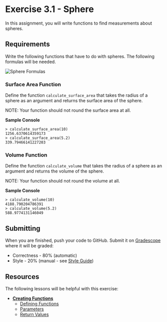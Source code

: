 # Exercise 3.1 - Sphere

In this assignment, you will write functions to find measurements about spheres.

## Requirements

Write the following functions that have to do with spheres.  The following formulas will be needed.

![Sphere Formulas](https://mrdevet.github.io/ICS3C/assets/images/sphere.png)

### Surface Area Function

Define the function `calculate_surface_area` that takes the radius of a sphere as an argument and returns the surface area of the sphere.

NOTE: Your function should not round the surface area at all.

**Sample Console**

```
> calculate_surface_area(10)
1256.6370614359173
> calculate_surface_area(5.2)
339.79466141227203
```

### Volume Function

Define the function `calculate_volume` that takes the radius of a sphere as an argument and returns the volume of the sphere.

NOTE: Your function should not round the volume at all.

**Sample Console**

```
> calculate_volume(10)
4188.790204786391
> calculate_volume(5.2)
588.9774131146049
```

## Submitting

When you are finished, push your code to GitHub.  Submit it on [Gradescope](gradescope.com) where it will be graded:
* Correctness - 80% (automatic)
* Style - 20% (manual - see [Style Guide](https://mrdevet.github.io/ICS3C/assignments/Style-Guide/))

## Resources

The following lessons will be helpful with this exercise:

* **[Creating Functions](https://mrdevet.github.io/ICS3C/essentials/3-functions/1-Creating-Functions/)**
  * [Defining Functions](https://mrdevet.github.io/ICS3C/essentials/3-functions/1b-Defining-Functions/)
  * [Parameters](https://mrdevet.github.io/ICS3C/essentials/3-functions/1c-Parameters/)
  * [Return Values](https://mrdevet.github.io/ICS3C/3-functions/1d-Return-Values/)
